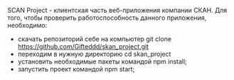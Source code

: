 SCAN Project - клиентская часть веб-приложения компании СКАН.
Для того, чтобы проверить работоспособность данного приложения, необходимо:

- скачать репозиторий себе на компьютер git clone https://github.com/Gifteddd/skan_project.git
- переходим в нужную директорию cd skan_project
- установить необходимые пакеты командой npm install;
- запустить проект командой npm start;
